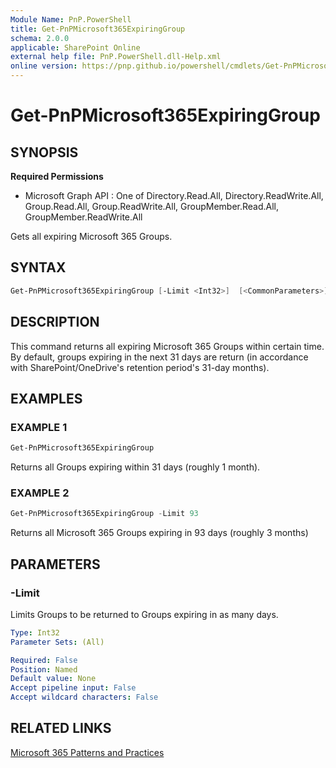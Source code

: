 ```yaml
---
Module Name: PnP.PowerShell
title: Get-PnPMicrosoft365ExpiringGroup
schema: 2.0.0
applicable: SharePoint Online
external help file: PnP.PowerShell.dll-Help.xml
online version: https://pnp.github.io/powershell/cmdlets/Get-PnPMicrosoft365ExpiringGroup.html
---
```

 
# Get-PnPMicrosoft365ExpiringGroup

## SYNOPSIS

**Required Permissions**

  * Microsoft Graph API : One of Directory.Read.All, Directory.ReadWrite.All, Group.Read.All, Group.ReadWrite.All, GroupMember.Read.All, GroupMember.ReadWrite.All

Gets all expiring Microsoft 365 Groups.

## SYNTAX

```powershell
Get-PnPMicrosoft365ExpiringGroup [-Limit <Int32>]  [<CommonParameters>]
```

## DESCRIPTION
This command returns all expiring Microsoft 365 Groups within certain time. By default, groups expiring in the next 31 days are return (in accordance with SharePoint/OneDrive's retention period's 31-day months).

## EXAMPLES

### EXAMPLE 1
```powershell
Get-PnPMicrosoft365ExpiringGroup
```

Returns all Groups expiring within 31 days (roughly 1 month).

### EXAMPLE 2
```powershell
Get-PnPMicrosoft365ExpiringGroup -Limit 93
```

Returns all Microsoft 365 Groups expiring in 93 days (roughly 3 months)


## PARAMETERS

### -Limit

Limits Groups to be returned to Groups expiring in as many days.

```yaml
Type: Int32
Parameter Sets: (All)

Required: False
Position: Named
Default value: None
Accept pipeline input: False
Accept wildcard characters: False
```

## RELATED LINKS

[Microsoft 365 Patterns and Practices](https://aka.ms/m365pnp)

